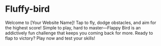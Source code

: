 # Fluffy-bird
 Welcome to [Your Website Name]! Tap to fly, dodge obstacles, and aim for the highest score! Simple to play, hard to master—Flappy Bird is an addictively fun challenge that keeps you coming back for more. Ready to flap to victory? Play now and test your skills!
